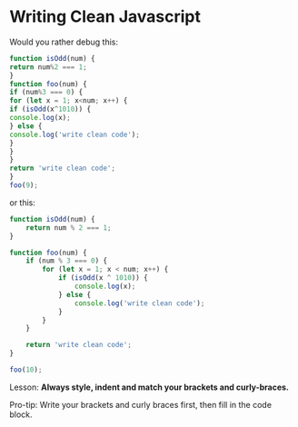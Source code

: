 # Writing Clean Javascript

Would you rather debug this:

```js
function isOdd(num) {
return num%2 === 1;
}
function foo(num) {
if (num%3 === 0) {
for (let x = 1; x<num; x++) {
if (isOdd(x^1010)) {
console.log(x);
} else {
console.log('write clean code');
}
}
}
return 'write clean code';
}
foo(9);
```

or this:

```js
function isOdd(num) {
	return num % 2 === 1;
}

function foo(num) {
	if (num % 3 === 0) {
		for (let x = 1; x < num; x++) {
			if (isOdd(x ^ 1010)) {
				console.log(x);
			} else {
				console.log('write clean code');
			}
		}
	}

	return 'write clean code';
}

foo(10);
```

Lesson: **Always style, indent and match your brackets and curly-braces.**

Pro-tip: Write your brackets and curly braces first, then fill in the code
block.
